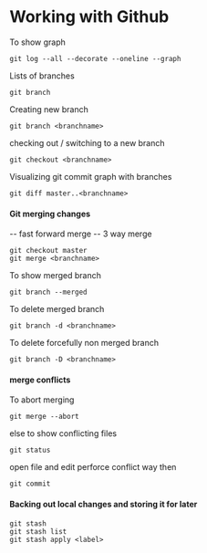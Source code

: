 # Working with Github
To show graph
```
git log --all --decorate --oneline --graph  
```
Lists of branches 
```
git branch
```
Creating new branch 
```
git branch <branchname>
```
checking out / switching to a new branch 
```
git checkout <branchname>
```
Visualizing git  commit graph with branches 
```
git diff master..<branchname>
```
#### Git merging changes 
  -- fast forward merge 
  -- 3 way merge 
  ```
  git checkout master
  git merge <branchname>
  ```
  To show merged branch
  ```
  git branch --merged 
  ```
  To delete merged branch
  ```
  git branch -d <branchname>
  ```
  To delete forcefully non merged branch 
   ```
   git branch -D <branchname>
   ```
#### merge conflicts 
To abort merging 
```
git merge --abort
```
else to show conflicting files
```
git status
```
open file and edit perforce conflict way then 
```
git commit 
```

#### Backing out local changes and storing it for later
```
git stash
git stash list 
git stash apply <label>
```
